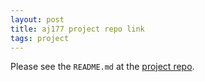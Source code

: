 ```yaml
---
layout: post
title: aj177 project repo link
tags: project
---
```


Please see the `README.md` at the [project repo](https://github.com/aj177/Aarti-aj177--Project/tree/master/Aarti%5Baj177%5D%20Project).
